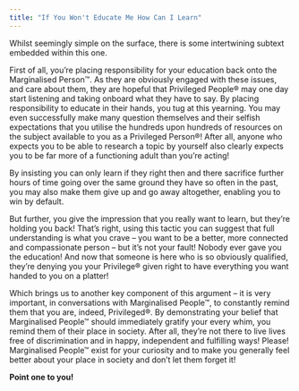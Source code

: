 ```yaml
---
title: "If You Won't Educate Me How Can I Learn"
---
```


Whilst seemingly simple on the surface, there is some intertwining subtext embedded within this one.

First of all, you’re placing responsibility for your education back onto the Marginalised Person™. As they are obviously engaged with these issues, and care about them, they are hopeful that Privileged People® may one day start listening and taking onboard what they have to say. By placing responsibility to educate in their hands, you tug at this yearning. You may even successfully make many question themselves and their selfish expectations that you utilise the hundreds upon hundreds of resources on the subject available to you as a Privileged Person®! After all, anyone who expects you to be able to research a topic by yourself also clearly expects you to be far more of a functioning adult than you’re acting!

By insisting you can only learn if they right then and there sacrifice further hours of time going over the same ground they have so often in the past, you may also make them give up and go away altogether, enabling you to win by default.

But further, you give the impression that you really want to learn, but they’re holding you back! That’s right, using this tactic you can suggest that full understanding is what you crave – you want to be a better, more connected and compassionate person – but it’s not your fault! Nobody ever gave you the education! And now that someone is here who is so obviously qualified, they’re denying you your Privilege® given right to have everything you want handed to you on a platter!

Which brings us to another key component of this argument – it is very important, in conversations with Marginalised People™, to constantly remind them that you are, indeed, Privileged®. By demonstrating your belief that Marginalised People™ should immediately gratify your every whim, you remind them of their place in society. After all, they’re not there to live lives free of discrimination and in happy, independent and fulfilling ways! Please! Marginalised People™ exist for your curiosity and to make you generally feel better about your place in society and don’t let them forget it!

**Point one to you!**
